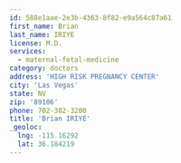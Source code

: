 ```yaml
---
id: 588e1aae-2e3b-4363-8f82-e9a564c87a61
first_name: Brian
last_name: IRIYE
license: M.D.
services:
  - maternal-fetal-medicine
category: doctors
address: 'HIGH RISK PREGNANCY CENTER'
city: 'Las Vegas'
state: NV
zip: '89106'
phone: 702-382-3200
title: 'Brian IRIYE'
_geoloc:
  lng: -115.16292
  lat: 36.184219
---
```

